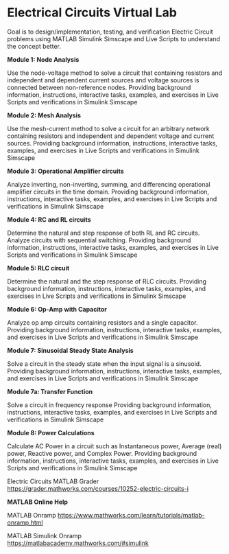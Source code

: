 # Electrical Circuits Virtual Lab

Goal is to design/implementation, testing, and verification Electric Circuit problems using MATLAB Simulink Simscape and Live Scripts to understand the concept better.

<b>Module 1: Node Analysis </b>

Use the node-voltage method to solve a circuit that containing resistors and independent and dependent current sources and voltage sources is connected between non-reference nodes. Providing background information, instructions, interactive tasks, examples, and exercises in Live Scripts and verifications in Simulink Simscape 

<b> Module 2: Mesh Analysis </b>

Use the mesh-current method to solve a circuit for an arbitrary network containing resistors and independent and dependent voltage and current sources. Providing background information, instructions, interactive tasks, examples, and exercises in Live Scripts and verifications in Simulink Simscape 

<b> Module 3: Operational Amplifier circuits </b>

Analyze inverting, non-inverting, summing, and differencing operational amplifier circuits in the time domain.
Providing background information, instructions, interactive tasks, examples, and exercises in Live Scripts and verifications in Simulink Simscape 

<b> Module 4: RC and  RL circuits </b>

Determine the natural and step response of both RL and RC circuits. Analyze circuits with sequential switching.
Providing background information, instructions, interactive tasks, examples, and exercises in Live Scripts and verifications in Simulink Simscape 

<b> Module 5: RLC circuit </b>

Determine the natural and the step response of RLC circuits.
Providing background information, instructions, interactive tasks, examples, and exercises in Live Scripts and verifications in Simulink Simscape 

<b> Module 6: Op-Amp with Capacitor</b>

Analyze op amp circuits containing resistors and a single capacitor.
Providing background information, instructions, interactive tasks, examples, and exercises in Live Scripts and verifications in Simulink Simscape 

<b> Module 7: Sinusoidal Steady State Analysis </b>

Solve a circuit in the steady state when the input signal is a sinusoid.
Providing background information, instructions, interactive tasks, examples, and exercises in Live Scripts and verifications in Simulink Simscape 

<b> Module 7a: Transfer Function </b>

Solve a circuit in frequency response
Providing background information, instructions, interactive tasks, examples, and exercises in Live Scripts and verifications in Simulink Simscape 

<b> Module 8: Power Calculations </b>

Calculate AC  Power in a circuit such as  Instantaneous power, Average (real) power, Reactive power, and Complex Power. 
Providing background information, instructions, interactive tasks, examples, and exercises in Live Scripts and verifications in Simulink Simscape 

Electric Circuits MATLAB Grader https://grader.mathworks.com/courses/10252-electric-circuits-i

<b> MATLAB Online Help</b>

MATLAB Onramp https://www.mathworks.com/learn/tutorials/matlab-onramp.html

MATLAB Simulink Onramp https://matlabacademy.mathworks.com/#simulink





